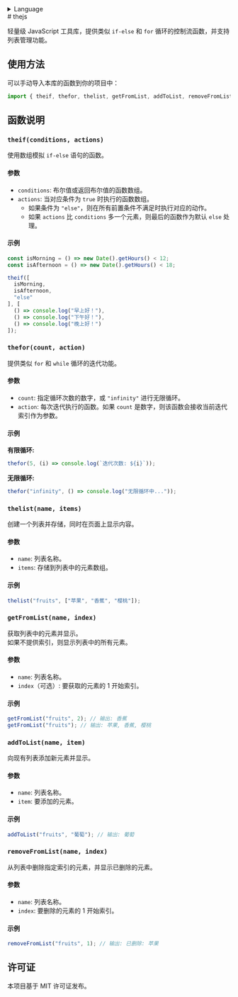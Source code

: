 <details><summary>Language</summary>

🇯🇵[日本語盤README](README-JPN.md)
🇬🇧[English in README](README.md) <br>

</details>
# thejs

轻量级 JavaScript 工具库，提供类似 `if-else` 和 `for` 循环的控制流函数，并支持列表管理功能。

## 使用方法

可以手动导入本库的函数到你的项目中：

```js
import { theif, thefor, thelist, getFromList, addToList, removeFromList } from "./thejs.js";
```

## 函数说明

### `theif(conditions, actions)`

使用数组模拟 `if-else` 语句的函数。

#### 参数
- `conditions`: 布尔值或返回布尔值的函数数组。
- `actions`: 当对应条件为 `true` 时执行的函数数组。
  - 如果条件为 `"else"`，则在所有前置条件不满足时执行对应的动作。
  - 如果 `actions` 比 `conditions` 多一个元素，则最后的函数作为默认 `else` 处理。

#### 示例

```js
const isMorning = () => new Date().getHours() < 12;
const isAfternoon = () => new Date().getHours() < 18;

theif([
  isMorning,
  isAfternoon,
  "else"
], [
  () => console.log("早上好！"),
  () => console.log("下午好！"),
  () => console.log("晚上好！")
]);
```

### `thefor(count, action)`

提供类似 `for` 和 `while` 循环的迭代功能。

#### 参数
- `count`: 指定循环次数的数字，或 `"infinity"` 进行无限循环。
- `action`: 每次迭代执行的函数。如果 `count` 是数字，则该函数会接收当前迭代索引作为参数。

#### 示例

**有限循环:**
```js
thefor(5, (i) => console.log(`迭代次数: ${i}`));
```

**无限循环:**
```js
thefor("infinity", () => console.log("无限循环中..."));
```

### `thelist(name, items)`

创建一个列表并存储，同时在页面上显示内容。

#### 参数
- `name`: 列表名称。
- `items`: 存储到列表中的元素数组。

#### 示例
```js
thelist("fruits", ["苹果", "香蕉", "樱桃"]);
```

### `getFromList(name, index)`

获取列表中的元素并显示。  
如果不提供索引，则显示列表中的所有元素。

#### 参数
- `name`: 列表名称。
- `index`（可选）: 要获取的元素的 1 开始索引。

#### 示例
```js
getFromList("fruits", 2); // 输出: 香蕉
getFromList("fruits"); // 输出: 苹果, 香蕉, 樱桃
```

### `addToList(name, item)`

向现有列表添加新元素并显示。

#### 参数
- `name`: 列表名称。
- `item`: 要添加的元素。

#### 示例
```js
addToList("fruits", "葡萄"); // 输出: 葡萄
```

### `removeFromList(name, index)`

从列表中删除指定索引的元素，并显示已删除的元素。

#### 参数
- `name`: 列表名称。
- `index`: 要删除的元素的 1 开始索引。

#### 示例
```js
removeFromList("fruits", 1); // 输出: 已删除: 苹果
```

## 许可证

本项目基于 MIT 许可证发布。
